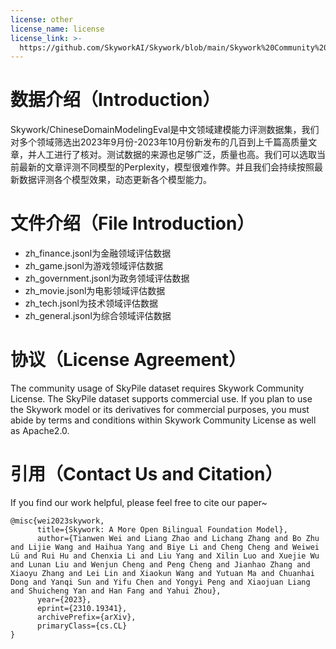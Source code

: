 ```yaml
---
license: other
license_name: license
license_link: >-
  https://github.com/SkyworkAI/Skywork/blob/main/Skywork%20Community%20License.pdf
---
```

# 数据介绍（Introduction）
Skywork/ChineseDomainModelingEval是中文领域建模能力评测数据集，我们对多个领域筛选出2023年9月份-2023年10月份新发布的几百到上千篇高质量文章，并人工进行了核对。测试数据的来源也足够广泛，质量也高。我们可以选取当前最新的文章评测不同模型的Perplexity，模型很难作弊。并且我们会持续按照最新数据评测各个模型效果，动态更新各个模型能力。

# 文件介绍（File Introduction）

- zh_finance.jsonl为金融领域评估数据
- zh_game.jsonl为游戏领域评估数据
- zh_government.jsonl为政务领域评估数据
- zh_movie.jsonl为电影领域评估数据
- zh_tech.jsonl为技术领域评估数据
- zh_general.jsonl为综合领域评估数据

# 协议（License Agreement）
The community usage of SkyPile dataset requires Skywork Community License. The SkyPile dataset supports commercial use. If you plan to use the Skywork model or its derivatives for commercial purposes, you must abide by terms and conditions within Skywork Community License as well as Apache2.0.

# 引用（Contact Us and Citation）
If you find our work helpful, please feel free to cite our paper~
```
@misc{wei2023skywork,
      title={Skywork: A More Open Bilingual Foundation Model}, 
      author={Tianwen Wei and Liang Zhao and Lichang Zhang and Bo Zhu and Lijie Wang and Haihua Yang and Biye Li and Cheng Cheng and Weiwei Lü and Rui Hu and Chenxia Li and Liu Yang and Xilin Luo and Xuejie Wu and Lunan Liu and Wenjun Cheng and Peng Cheng and Jianhao Zhang and Xiaoyu Zhang and Lei Lin and Xiaokun Wang and Yutuan Ma and Chuanhai Dong and Yanqi Sun and Yifu Chen and Yongyi Peng and Xiaojuan Liang and Shuicheng Yan and Han Fang and Yahui Zhou},
      year={2023},
      eprint={2310.19341},
      archivePrefix={arXiv},
      primaryClass={cs.CL}
}
```